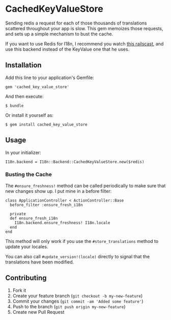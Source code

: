 # CachedKeyValueStore

Sending redis a request for each of those thousands of translations scattered
throughout your app is slow. This gem memoizes those requests, and sets up a
simple mechanism to bust the cache.

If you want to use Redis for I18n, I recommend you watch
[this railscast](http://railscasts.com/episodes/256-i18n-backends),
and use this backend instead of the KeyValue one that he uses.

## Installation

Add this line to your application's Gemfile:

    gem 'cached_key_value_store'

And then execute:

    $ bundle

Or install it yourself as:

    $ gem install cached_key_value_store

## Usage

In your initializer:

    I18n.backend = I18n::Backend::CachedKeyValueStore.new($redis)

### Busting the Cache

The ```#ensure_freshness!``` method can be called periodically to make sure
that new changes show up. I put mine in a before filter:

    class ApplicationController < ActionController::Base
      before_filter :ensure_fresh_i18n

      private
      def ensure_fresh_i18n
        I18n.backend.ensure_freshness! I18n.locale
      end
    end

This method will only work if you use the ```#store_translations``` method
to update your locales.

You can also call ```#update_version!(locale)``` directly to signal that the
translations have been modified.

## Contributing

1. Fork it
2. Create your feature branch (`git checkout -b my-new-feature`)
3. Commit your changes (`git commit -am 'Added some feature'`)
4. Push to the branch (`git push origin my-new-feature`)
5. Create new Pull Request
